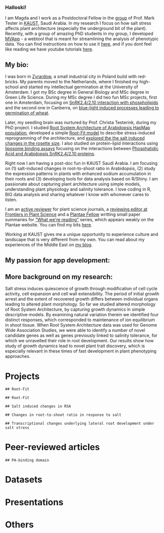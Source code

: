 ### Halloski! 

I am Magda and I work as a Postdoctoral Fellow in the [group](http://saltyworld.org) of Prof. Mark Tester in [KAUST](http://kaust.edu.sa), Saudi Arabia. In my research I focus on how salt stress affects plant architecture (especially the underground bit of the plant). Recently, with a group of amazing PhD students in my group, I developed [MVApp](http://mvapp.kaust.edu.sa/MVApp/) - a webtool that is meant for streamlining the analysis of phenotypic data. You can find instructions on how to use it [here](https://mmjulkowska.github.io/MVApp/), and if you dont feel like reading we have youtube tutorials [here](https://www.youtube.com/channel/UCeTCqj3dHWbjIbt9cXVjHMQ).

## My bio:

I was born in [Zyrardow](https://en.wikipedia.org/wiki/%C5%BByrard%C3%B3w), a small industrial city in Poland build with red-bricks. My parents moved to the Netherlands, where I finished my high-school and started my intellectual germination at the University of Amsterdam. I got my BSc degree in General Biology and MSc degree in Green Life Science. During my MSc degree I did two fun MSc projects, first one in Amsterdam, focusing on [SnRK2.4/2.10 interaction with phospholipids](https://www.ncbi.nlm.nih.gov/pmc/articles/PMC3533798/) and the second one in Canberra, on [blue-light induced processes leading to germination of wheat](https://www.ncbi.nlm.nih.gov/pubmed/23588419).

Later, my seedling brain was nurtured by Prof. Christa Testerink, during my PhD project. I studied [Root System Architecture of Arabidopsis HapMap population](http://www.plantcell.org/content/29/12/3198.long), developed a simple [Root-Fit model](http://www.plantphysiol.org/content/166/3/1387.long) to describe stress-induced reprogramming of the architecture, and [explored the the salt induced changes in the rosette size](https://academic.oup.com/jxb/article-lookup/doi/10.1093/jxb/erw015). I also studied on protein-lipid interactions using [liposome binding assays](https://link.springer.com/protocol/10.1007%2F978-1-62703-401-2_24) focusing on the interactions between [Phosphatidic Acid and Arabidopsis SnRK2.4/2.10 proteins](https://onlinelibrary.wiley.com/doi/abs/10.1111/pce.12421). 

Right now I am having a post-doc fun in KAUST Saudi Arabia. I am focusing on (1) salt-induced changes in root-to-shoot ratio in Arabidopsis, (2) study the expression patterns in plants with enhanced sodium accumulation in their roots and (3) developing tools for data analysis based on R/Shiny. I am passionate about capturing plant architecture using simple models, understanding plant physiology and salinity tolerance. I love coding in R, BIG data analysis and sharing whatever I know with whomever cares to listen. 

I am an [active reviewer](https://publons.com/author/1329791/magdalena-m-julkowska#profile) for plant science journals, a [reviewing editor at Frontiers in Plant Science](https://loop.frontiersin.org/people/345613/overview) and a [Plantae Fellow](https://community.plantae.org/user/mmjulkowska) writting small paper summaries for ["What we're reading"](https://plantae.org/research/wwrtw/) series, which appears weakly on the Plantae website. You can find my bits [here](https://community.plantae.org/user/mmjulkowska/articles). 

Working at KAUST gives me a unique opportunity to experience culture and landscape that is very different from my own. You can read about my experiences of the Middle East on [my blog](https://mmjulkowska.wordpress.com/). 


## My passion for app development:

## More background on my research:
Salt stress induces quiescence of growth through modification of cell cycle activity, cell expansion and cell wall extensibility. The period of initial growth arrest and the extent of recovered growth differs between individual organs leading to altered plant morphology. So far we studied altered morphology of Root System Architecture, by capturing growth dynamics in simple descriptive models. By examining natural variation therein we identified four distinct responses, which corresponded to maintenance of ion equilibrium in shoot tissue. When Root System Architecture data was used for Genome Wide Association Studies, we were able to identify a number of novel candidate genes as well as genes previously linked to salinity tolerance, for which we unravelled their role in root development. Our results show how study of growth dynamics lead to novel plant trait discovery, which is especially relevant in these times of fast development in plant phenotyping approaches.


# Projects

```
## Root-Fit
```

```
## Root-Fit
```

```
## Salt induced changes in RSA
```

```
## Changes in root-to-shoot ratio in response to salt
```

```
## Transcriptional changes underlying lateral root development under salt stress
```

# Peer-reviewed articles

```
## PA-binding domain
```

# Datasets

# Presentations

# Others

